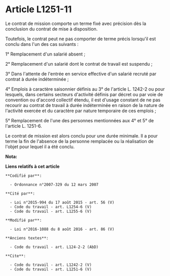 # Article L1251-11

Le contrat de mission comporte un terme fixé avec précision dès la conclusion du contrat de mise à disposition. 

Toutefois, le contrat peut ne pas comporter de terme précis lorsqu'il est conclu dans l'un des cas suivants : 

1° Remplacement d'un salarié absent ; 

2° Remplacement d'un salarié dont le contrat de travail est suspendu ; 

3° Dans l'attente de l'entrée en service effective d'un salarié recruté par contrat à durée indéterminée ; 

4° Emplois à caractère saisonnier définis au 3° de l'article L. 1242-2 ou pour lesquels, dans certains secteurs d'activité
définis par décret ou par voie de convention ou d'accord collectif étendu, il est d'usage constant de ne pas recourir au
contrat de travail à durée indéterminée en raison de la nature de l'activité exercée et du caractère par nature temporaire de
ces emplois ; 

5° Remplacement de l'une des personnes mentionnées aux 4° et 5° de l'article L. 1251-6. 

Le contrat de mission est alors conclu pour une durée minimale. Il a pour terme la fin de l'absence de la personne remplacée
ou la réalisation de l'objet pour lequel il a été conclu.

**Nota:**



**Liens relatifs à cet article**

	**Codifié par**:

	  - Ordonnance n°2007-329 du 12 mars 2007

	**Cité par**:

	  - Loi n°2015-994 du 17 août 2015 - art. 56 (V)
	  - Code du travail - art. L1254-6 (V)
	  - Code du travail - art. L1255-6 (V)

	**Modifié par**:

	  - Loi n°2016-1088 du 8 août 2016 - art. 86 (V)

	**Anciens textes**:

	  - Code du travail - art. L124-2-2 (AbD)

	**Cite**:

	  - Code du travail - art. L1242-2 (V)
	  - Code du travail - art. L1251-6 (V)
